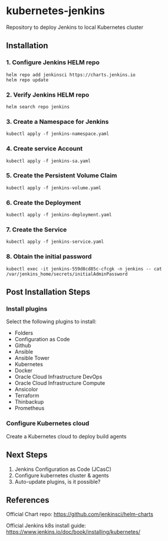 # kubernetes-jenkins
Repository to deploy Jenkins to local Kubernetes cluster

## Installation
### 1. Configure Jenkins HELM repo
```
helm repo add jenkinsci https://charts.jenkins.io
helm repo update
```

### 2. Verify Jenkins HELM repo
```
helm search repo jenkins
```

### 3. Create a Namespace for Jenkins
```
kubectl apply -f jenkins-namespace.yaml
```

### 4. Create service Account
```
kubectl apply -f jenkins-sa.yaml
```

### 5. Create the Persistent Volume Claim
```
kubectl apply -f jenkins-volume.yaml
```

### 6. Create the Deployment
```
kubectl apply -f jenkins-deployment.yaml
```

### 7. Create the Service
```
kubectl apply -f jenkins-service.yaml
```

### 8. Obtain the initial password
```
kubectl exec -it jenkins-559d8cd85c-cfcgk -n jenkins -- cat /var/jenkins_home/secrets/initialAdminPassword
```

## Post Installation Steps
### Install plugins
Select the following plugins to install:
- Folders
- Configuration as Code
- Github
- Ansible
- Ansible Tower
- Kubernetes
- Docker
- Oracle Cloud Infrastructure DevOps
- Oracle Cloud Infrastructure Compute
- Ansicolor
- Terraform
- Thinbackup
- Prometheus

### Configure Kubernetes cloud
Create a Kubernetes cloud to deploy build agents

## Next Steps
1. Jenkins Configuration as Code (JCasC)
1. Configure kubernetes cluster & agents
1. Auto-update plugins, is it possible?

## References
Official Chart repo: https://github.com/jenkinsci/helm-charts

Official Jenkins k8s install guide: https://www.jenkins.io/doc/book/installing/kubernetes/
